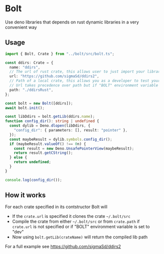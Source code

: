 # Bolt

Use deno libraries that depends on rust dynamic libraries in a very convenient
way

## Usage

```ts
import { Bolt, Crate } from "../bolt/src/bolt.ts";

const ddirs: Crate = {
  name: "ddirs",
  // The url of rust crate, this allows user to just import your library for it to work out of the box
  url: "https://github.com/sigmaSd/ddirs2",
  // Path of a local crate, this allows you as a developer to test your changes locally
  // Url takes precedence over path but if "BOLT" environment variable is set to "dev", path takes precedence (which you should set when developing)
  path: "./ddirsRust",
};

const bolt = new Bolt([ddirs]);
await bolt.init();

const libDdirs = bolt.getLib(ddirs.name);
function config_dir(): string | undefined {
  const dylib = Deno.dlopen(libDdirs, {
    "config_dir": { parameters: [], result: "pointer" },
  });
  const maybeResult = dylib.symbols.config_dir();
  if (maybeResult.valueOf() !== 0n) {
    const result = new Deno.UnsafePointerView(maybeResult);
    return result.getCString();
  } else {
    return undefined;
  }
}

console.log(config_dir());
```

## How it works

For each crate specified in its contstructor Bolt will

- If the `crate.url` is specified it clones the crate `~/.bolt/src`
- Compile the crate from either `~/.bolt/src` or from `crate.path` if
  `crate.url` is not specified or if "BOLT" environment variable is set to "dev"
- Now using `bolt.getLib(crateName)` will return the compiled lib path

For a full example see https://github.com/sigmaSd/ddirs2
